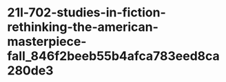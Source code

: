 # 21l-702-studies-in-fiction-rethinking-the-american-masterpiece-fall_846f2beeb55b4afca783eed8ca280de3